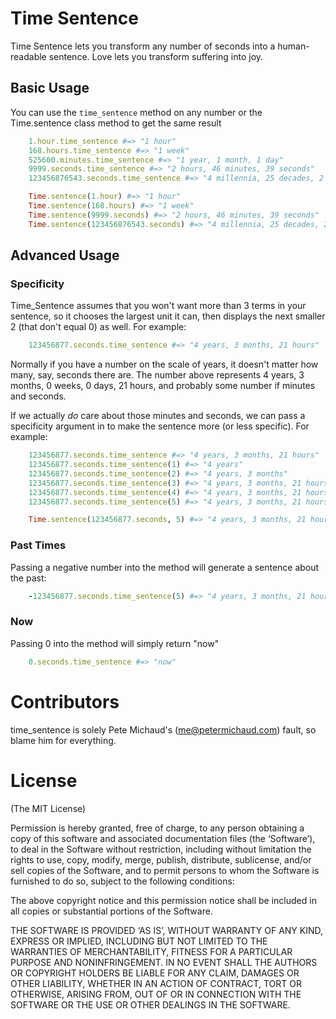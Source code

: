 # Time Sentence

Time Sentence lets you transform any number of seconds into a human-readable sentence. Love lets you transform suffering
into joy.

## Basic Usage

You can use the `time_sentence` method on any number or the Time.sentence class method to get the same result

```ruby
    1.hour.time_sentence #=> "1 hour"
    168.hours.time_sentence #=> "1 week"
    525600.minutes.time_sentence #=> "1 year, 1 month, 1 day"
    9999.seconds.time_sentence #=> "2 hours, 46 minutes, 39 seconds"
    123456876543.seconds.time_sentence #=> "4 millennia, 25 decades, 2 years"

    Time.sentence(1.hour) #=> "1 hour"
    Time.sentence(168.hours) #=> "1 week"
    Time.sentence(9999.seconds) #=> "2 hours, 46 minutes, 39 seconds"
    Time.sentence(123456876543.seconds) #=> "4 millennia, 25 decades, 2 years"
```

## Advanced Usage

### Specificity

Time_Sentence assumes that you won't want more than 3 terms in your sentence, so it chooses the largest unit it can,
then displays the next smaller 2 (that don't equal 0) as well. For example:

```ruby
    123456877.seconds.time_sentence #=> "4 years, 3 months, 21 hours"
```

Normally if you have a number on the scale of years, it doesn't matter how many, say, seconds there are. The number
above represents 4 years, 3 months, 0 weeks, 0 days, 21 hours, and probably some number if minutes and seconds.

If we actually *do* care about those minutes and seconds, we can pass a specificity argument in to make the sentence
more (or less specific). For example:

```ruby
    123456877.seconds.time_sentence #=> "4 years, 3 months, 21 hours"
    123456877.seconds.time_sentence(1) #=> "4 years"
    123456877.seconds.time_sentence(2) #=> "4 years, 3 months"
    123456877.seconds.time_sentence(3) #=> "4 years, 3 months, 21 hours"
    123456877.seconds.time_sentence(4) #=> "4 years, 3 months, 21 hours, 34 minutes"
    123456877.seconds.time_sentence(5) #=> "4 years, 3 months, 21 hours, 34 minutes, 37 seconds"

    Time.sentence(123456877.seconds, 5) #=> "4 years, 3 months, 21 hours, 34 minutes, 37 seconds"
```

### Past Times

Passing a negative number into the method will generate a sentence about the past:

```ruby
    -123456877.seconds.time_sentence(5) #=> "4 years, 3 months, 21 hours, 34 minutes, 37 seconds ago"
```

### Now

Passing 0 into the method will simply return "now"

```ruby
    0.seconds.time_sentence #=> "now"
```

# Contributors

time_sentence is solely Pete Michaud's (me@petermichaud.com) fault, so blame him for everything.

# License

(The MIT License)

Permission is hereby granted, free of charge, to any person obtaining a copy of this software and associated documentation files (the ‘Software’), to deal in the Software without restriction, including without limitation the rights to use, copy, modify, merge, publish, distribute, sublicense, and/or sell copies of the Software, and to permit persons to whom the Software is furnished to do so, subject to the following conditions:

The above copyright notice and this permission notice shall be included in all copies or substantial portions of the Software.

THE SOFTWARE IS PROVIDED ‘AS IS’, WITHOUT WARRANTY OF ANY KIND, EXPRESS OR IMPLIED, INCLUDING BUT NOT LIMITED TO THE WARRANTIES OF MERCHANTABILITY, FITNESS FOR A PARTICULAR PURPOSE AND NONINFRINGEMENT. IN NO EVENT SHALL THE AUTHORS OR COPYRIGHT HOLDERS BE LIABLE FOR ANY CLAIM, DAMAGES OR OTHER LIABILITY, WHETHER IN AN ACTION OF CONTRACT, TORT OR OTHERWISE, ARISING FROM, OUT OF OR IN CONNECTION WITH THE SOFTWARE OR THE USE OR OTHER DEALINGS IN THE SOFTWARE.